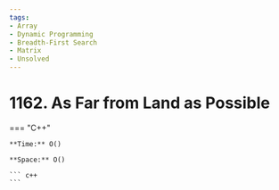 ```yaml
---
tags:
- Array
- Dynamic Programming
- Breadth-First Search
- Matrix
- Unsolved
---
```



# 1162. As Far from Land as Possible

=== "C++"

    **Time:** O()

    **Space:** O()

    ``` c++
    ```